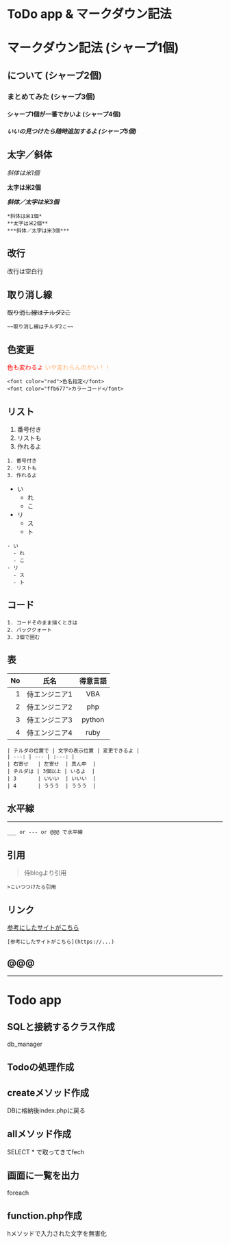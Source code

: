 # ToDo app & マークダウン記法

# マークダウン記法 (シャープ1個)
## について (シャープ2個)
### まとめてみた (シャープ3個)
#### シャープ1個が一番でかいよ (シャープ4個)
##### いいの見つけたら随時追加するよ (シャープ5個)

## 太字／斜体

*斜体は米1個*

**太字は米2個**

***斜体／太字は米3個***


```
*斜体は米1個*
**太字は米2個**
***斜体／太字は米3個***
```

## 改行
改行は空白行

## 取り消し線

~~取り消し線はチルダ2こ~~

```
~~取り消し線はチルダ2こ~~
```

## 色変更
<font color="red">色も変わるよ</font>
<font color="ffb677">いや変わらんのかい！！</font>

```
<font color="red">色名指定</font>
<font color="ffb677">カラーコード</font>
```

## リスト

1. 番号付き
2. リストも
3. 作れるよ

```
1. 番号付き
2. リストも
3. 作れるよ
```


- い
  - れ
  - こ
- リ
  - ス
  - ト

```
- い
  - れ
  - こ
- リ
  - ス
  - ト
  ```

## コード

```
1. コードそのまま描くときは
2. バッククォート
3. 3個で囲む
```

## 表

| No   | 氏名            | 得意言語      |
| ----: | --------------- | :---------: |
| 1    | 侍エンジニア1  | VBA      |
| 2    | 侍エンジニア2 | php |
| 3    | 侍エンジニア3 | python |
| 4    | 侍エンジニア4   | ruby |

```
| チルダの位置で | 文字の表示位置 | 変更できるよ |
| ---: | --- | :---: |
| 右寄せ   | 左寄せ  | 真ん中  |
| チルダは | 3個以上 | いるよ  |
| 3       | いいい  | いいい  |
| 4       | ううう  | ううう  |
```

## 水平線
___

```
___ or --- or @@@ で水平線
```

## 引用

>侍blogより引用

```
>こいつつけたら引用
```

## リンク

[参考にしたサイトがこちら](https://www.sejuku.net/blog/77398)

```
[参考にしたサイトがこちら](https://...)
```

@@@
---
___

# Todo app

## SQLと接続するクラス作成
db_manager

## Todoの処理作成

## createメソッド作成
DBに格納後index.phpに戻る

## allメソッド作成
SELECT * で取ってきてfech

## 画面に一覧を出力
foreach

## function.php作成
hメソッドで入力された文字を無害化